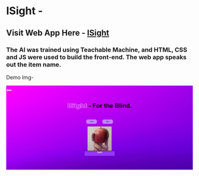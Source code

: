 # ISight -
## Visit Web App Here - <a href="chet-ag09.github.io/isight" >ISight</a>

### The AI was trained using Teachable Machine, and HTML, CSS and JS were used to build the front-end. The web app speaks out the item name.

Demo Img-

<img src="imgs/demo.png" alt="">
